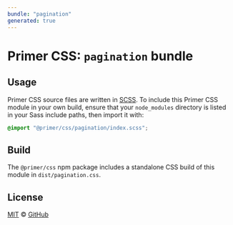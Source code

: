 ```yaml
---
bundle: "pagination"
generated: true
---
```


# Primer CSS: `pagination` bundle

## Usage

Primer CSS source files are written in [SCSS]. To include this Primer CSS module in your own build, ensure that your `node_modules` directory is listed in your Sass include paths, then import it with:

```scss
@import "@primer/css/pagination/index.scss";
```

## Build

The `@primer/css` npm package includes a standalone CSS build of this module in `dist/pagination.css`.

## License

[MIT](https://github.com/primer/css/blob/main/LICENSE) &copy; [GitHub](https://github.com/)


[scss]: https://sass-lang.com/documentation/syntax#scss
